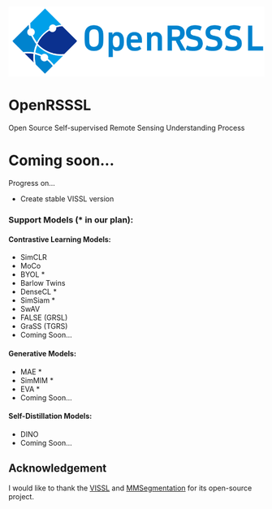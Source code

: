 <img src="docs/OpenRSSSL.png" div align=center />

# OpenRSSSL

Open Source Self-supervised Remote Sensing Understanding Process

# Coming soon...

Progress on...
* Create stable VISSL version

### Support Models (* in our plan):
#### Contrastive Learning Models:
* SimCLR
* MoCo
* BYOL *
* Barlow Twins
* DenseCL *
* SimSiam *
* SwAV
* FALSE (GRSL)
* GraSS (TGRS)
* Coming Soon...
#### Generative Models:
* MAE *
* SimMIM *
* EVA *
* Coming Soon...
#### Self-Distillation Models:
* DINO
* Coming Soon...

## Acknowledgement
I would like to thank the [VISSL](https://github.com/facebookresearch/vissl) and [MMSegmentation](https://github.com/open-mmlab/mmsegmentation) for its open-source project.